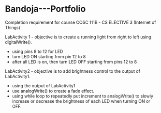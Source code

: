 # Bandoja---Portfolio
Completion requirement for course COSC 111B - CS ELECTIVE 3 (Internet of Things)

LabActivity 1 - objective is to create a running light from right to left using digitalWrite().
- using pins 8 to 12 for LED
- turn LED ON starting from pin 12 to 8
- after all LED is on, then turn LED OFF starting from pins 12 to 8

LabActivity2 - objective is to add brightness control to the output of LabActivity1.
- using the output of LabActivity1
- use analogWrite() to create a fade effect.
- using while loop to repeatedly put increment to analogWrite() to slowly increase or decrease the brightness of each LED when turning ON or OFF.


